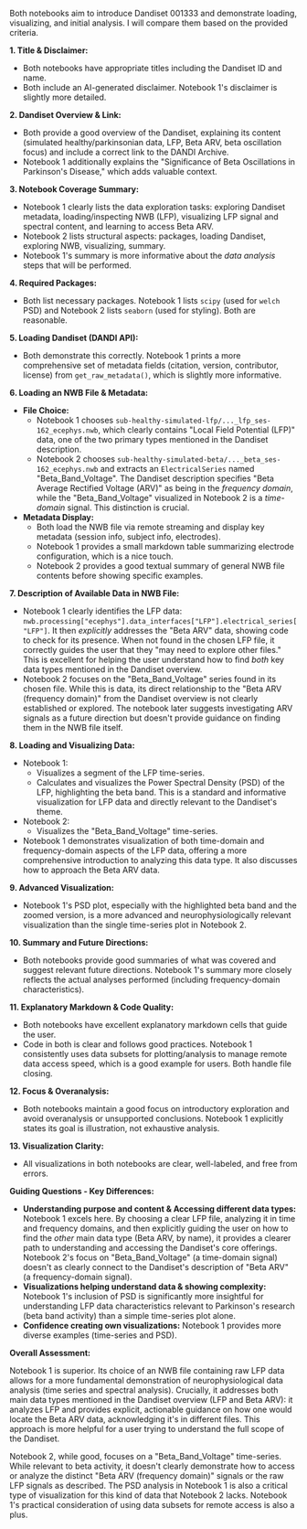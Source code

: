 Both notebooks aim to introduce Dandiset 001333 and demonstrate loading, visualizing, and initial analysis. I will compare them based on the provided criteria.

**1. Title & Disclaimer:**
*   Both notebooks have appropriate titles including the Dandiset ID and name.
*   Both include an AI-generated disclaimer. Notebook 1's disclaimer is slightly more detailed.

**2. Dandiset Overview & Link:**
*   Both provide a good overview of the Dandiset, explaining its content (simulated healthy/parkinsonian data, LFP, Beta ARV, beta oscillation focus) and include a correct link to the DANDI Archive.
*   Notebook 1 additionally explains the "Significance of Beta Oscillations in Parkinson's Disease," which adds valuable context.

**3. Notebook Coverage Summary:**
*   Notebook 1 clearly lists the data exploration tasks: exploring Dandiset metadata, loading/inspecting NWB (LFP), visualizing LFP signal and spectral content, and learning to access Beta ARV.
*   Notebook 2 lists structural aspects: packages, loading Dandiset, exploring NWB, visualizing, summary.
*   Notebook 1's summary is more informative about the *data analysis* steps that will be performed.

**4. Required Packages:**
*   Both list necessary packages. Notebook 1 lists `scipy` (used for `welch` PSD) and Notebook 2 lists `seaborn` (used for styling). Both are reasonable.

**5. Loading Dandiset (DANDI API):**
*   Both demonstrate this correctly. Notebook 1 prints a more comprehensive set of metadata fields (citation, version, contributor, license) from `get_raw_metadata()`, which is slightly more informative.

**6. Loading an NWB File & Metadata:**
*   **File Choice:**
    *   Notebook 1 chooses `sub-healthy-simulated-lfp/..._lfp_ses-162_ecephys.nwb`, which clearly contains "Local Field Potential (LFP)" data, one of the two primary types mentioned in the Dandiset description.
    *   Notebook 2 chooses `sub-healthy-simulated-beta/..._beta_ses-162_ecephys.nwb` and extracts an `ElectricalSeries` named "Beta_Band_Voltage". The Dandiset description specifies "Beta Average Rectified Voltage (ARV)" as being in the *frequency domain*, while the "Beta_Band_Voltage" visualized in Notebook 2 is a *time-domain* signal. This distinction is crucial.
*   **Metadata Display:**
    *   Both load the NWB file via remote streaming and display key metadata (session info, subject info, electrodes).
    *   Notebook 1 provides a small markdown table summarizing electrode configuration, which is a nice touch.
    *   Notebook 2 provides a good textual summary of general NWB file contents before showing specific examples.

**7. Description of Available Data in NWB File:**
*   Notebook 1 clearly identifies the LFP data: `nwb.processing["ecephys"].data_interfaces["LFP"].electrical_series["LFP"]`. It then *explicitly* addresses the "Beta ARV" data, showing code to check for its presence. When not found in the chosen LFP file, it correctly guides the user that they "may need to explore other files." This is excellent for helping the user understand how to find *both* key data types mentioned in the Dandiset overview.
*   Notebook 2 focuses on the "Beta_Band_Voltage" series found in its chosen file. While this is data, its direct relationship to the "Beta ARV (frequency domain)" from the Dandiset overview is not clearly established or explored. The notebook later suggests investigating ARV signals as a future direction but doesn't provide guidance on finding them in the NWB file itself.

**8. Loading and Visualizing Data:**
*   Notebook 1:
    *   Visualizes a segment of the LFP time-series.
    *   Calculates and visualizes the Power Spectral Density (PSD) of the LFP, highlighting the beta band. This is a standard and informative visualization for LFP data and directly relevant to the Dandiset's theme.
*   Notebook 2:
    *   Visualizes the "Beta_Band_Voltage" time-series.
*   Notebook 1 demonstrates visualization of both time-domain and frequency-domain aspects of the LFP data, offering a more comprehensive introduction to analyzing this data type. It also discusses how to approach the Beta ARV data.

**9. Advanced Visualization:**
*   Notebook 1's PSD plot, especially with the highlighted beta band and the zoomed version, is a more advanced and neurophysiologically relevant visualization than the single time-series plot in Notebook 2.

**10. Summary and Future Directions:**
*   Both notebooks provide good summaries of what was covered and suggest relevant future directions. Notebook 1's summary more closely reflects the actual analyses performed (including frequency-domain characteristics).

**11. Explanatory Markdown & Code Quality:**
*   Both notebooks have excellent explanatory markdown cells that guide the user.
*   Code in both is clear and follows good practices. Notebook 1 consistently uses data subsets for plotting/analysis to manage remote data access speed, which is a good example for users. Both handle file closing.

**12. Focus & Overanalysis:**
*   Both notebooks maintain a good focus on introductory exploration and avoid overanalysis or unsupported conclusions. Notebook 1 explicitly states its goal is illustration, not exhaustive analysis.

**13. Visualization Clarity:**
*   All visualizations in both notebooks are clear, well-labeled, and free from errors.

**Guiding Questions - Key Differences:**

*   **Understanding purpose and content & Accessing different data types:** Notebook 1 excels here. By choosing a clear LFP file, analyzing it in time and frequency domains, and then explicitly guiding the user on how to find the *other* main data type (Beta ARV, by name), it provides a clearer path to understanding and accessing the Dandiset's core offerings. Notebook 2's focus on "Beta_Band_Voltage" (a time-domain signal) doesn't as clearly connect to the Dandiset's description of "Beta ARV" (a frequency-domain signal).
*   **Visualizations helping understand data & showing complexity:** Notebook 1's inclusion of PSD is significantly more insightful for understanding LFP data characteristics relevant to Parkinson's research (beta band activity) than a simple time-series plot alone.
*   **Confidence creating own visualizations:** Notebook 1 provides more diverse examples (time-series and PSD).

**Overall Assessment:**

Notebook 1 is superior. Its choice of an NWB file containing raw LFP data allows for a more fundamental demonstration of neurophysiological data analysis (time series and spectral analysis). Crucially, it addresses both main data types mentioned in the Dandiset overview (LFP and Beta ARV): it analyzes LFP and provides explicit, actionable guidance on how one would locate the Beta ARV data, acknowledging it's in different files. This approach is more helpful for a user trying to understand the full scope of the Dandiset.

Notebook 2, while good, focuses on a "Beta_Band_Voltage" time-series. While relevant to beta activity, it doesn't clearly demonstrate how to access or analyze the distinct "Beta ARV (frequency domain)" signals or the raw LFP signals as described. The PSD analysis in Notebook 1 is also a critical type of visualization for this kind of data that Notebook 2 lacks. Notebook 1's practical consideration of using data subsets for remote access is also a plus.
